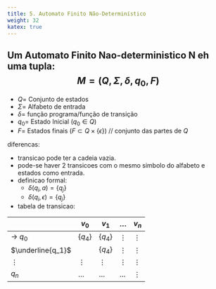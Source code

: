 ```yaml
---
title: 5. Automato Finito Não-Determinístico
weight: 32
katex: true
---
```


Um Automato Finito Nao-deterministico N eh uma tupla:
$$M = (Q, \Sigma, \delta, q_{0}, F)$$
---

- $Q =$ Conjunto de estados
- $\Sigma =$ Alfabeto de entrada
- $\delta=$ função programa/função de transição
- $q_{0}=$ Estado Inicial ($q_{0}\in Q$)
- $F =$ Estados finais ($F \subset Q\times\{\epsilon \}$) // conjunto das partes de $Q$

diferencas:
- transicao pode ter a cadeia vazia.
- pode-se haver 2 transicoes com o mesmo simbolo do alfabeto e estados como entrada.
- definicao formal:
	- $\delta (q_{i}, a) = \{q_j\}$
	- $\delta (q_{i}, \epsilon) = \{q_j\}$
- tabela de transicao:

|                   | $v_0$     | $v_1$     | $\dots$  | $v_n$    |
| ----------------- | --------- | --------- | -------- | -------- |
| -> $q_0$          | $\{q_4\}$ | $\{q_4\}$ | $\vdots$ | $\vdots$ |
| $\underline{q_1}$ |           | $\{q_4\}$ | $\vdots$ | $\vdots$ |
| $\vdots$          | $\vdots$  | $\vdots$  | $\vdots$ | $\vdots$ |
| $q_n$             | $\dots$   | $\dots$   | $\dots$  | $\vdots$ |
